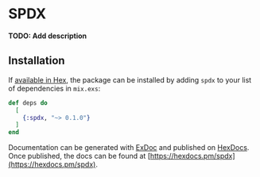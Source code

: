 # SPDX

**TODO: Add description**

## Installation

If [available in Hex](https://hex.pm/docs/publish), the package can be installed
by adding `spdx` to your list of dependencies in `mix.exs`:

```elixir
def deps do
  [
    {:spdx, "~> 0.1.0"}
  ]
end
```

Documentation can be generated with [ExDoc](https://github.com/elixir-lang/ex_doc)
and published on [HexDocs](https://hexdocs.pm). Once published, the docs can
be found at [https://hexdocs.pm/spdx](https://hexdocs.pm/spdx).

